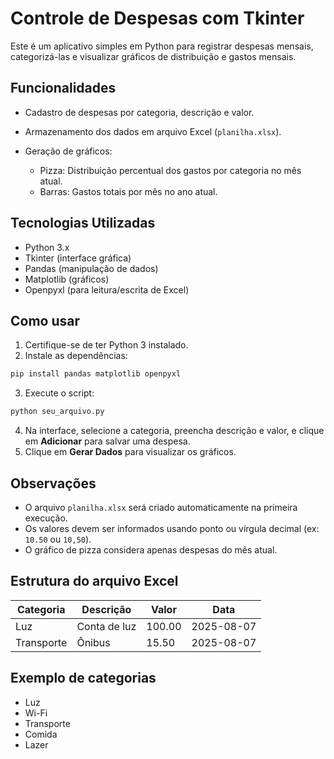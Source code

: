 # Controle de Despesas com Tkinter

Este é um aplicativo simples em Python para registrar despesas mensais, categorizá-las e visualizar gráficos de distribuição e gastos mensais.

## Funcionalidades

* Cadastro de despesas por categoria, descrição e valor.
* Armazenamento dos dados em arquivo Excel (`planilha.xlsx`).
* Geração de gráficos:

  * Pizza: Distribuição percentual dos gastos por categoria no mês atual.
  * Barras: Gastos totais por mês no ano atual.

## Tecnologias Utilizadas

* Python 3.x
* Tkinter (interface gráfica)
* Pandas (manipulação de dados)
* Matplotlib (gráficos)
* Openpyxl (para leitura/escrita de Excel)

## Como usar

1. Certifique-se de ter Python 3 instalado.
2. Instale as dependências:

```bash
pip install pandas matplotlib openpyxl
```

3. Execute o script:

```bash
python seu_arquivo.py
```

4. Na interface, selecione a categoria, preencha descrição e valor, e clique em **Adicionar** para salvar uma despesa.
5. Clique em **Gerar Dados** para visualizar os gráficos.

## Observações

* O arquivo `planilha.xlsx` será criado automaticamente na primeira execução.
* Os valores devem ser informados usando ponto ou vírgula decimal (ex: `10.50` ou `10,50`).
* O gráfico de pizza considera apenas despesas do mês atual.

## Estrutura do arquivo Excel

| Categoria  | Descrição    | Valor  | Data       |
| ---------- | ------------ | ------ | ---------- |
| Luz        | Conta de luz | 100.00 | 2025-08-07 |
| Transporte | Ônibus       | 15.50  | 2025-08-07 |

## Exemplo de categorias

* Luz
* Wi-Fi
* Transporte
* Comida
* Lazer

